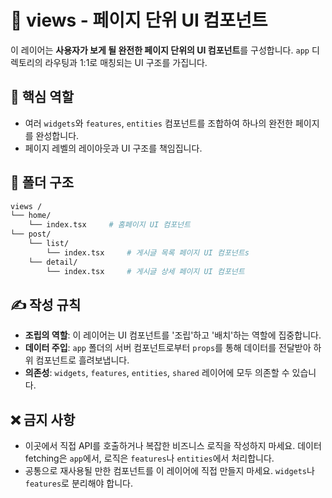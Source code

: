 # 📄 views - 페이지 단위 UI 컴포넌트

이 레이어는 **사용자가 보게 될 완전한 페이지 단위의 UI 컴포넌트**를 구성합니다. `app` 디렉토리의 라우팅과 1:1로 매칭되는 UI 구조를 가집니다.

## 🎯 핵심 역할

- 여러 `widgets`와 `features`, `entities` 컴포넌트를 조합하여 하나의 완전한 페이지를 완성합니다.
- 페이지 레벨의 레이아웃과 UI 구조를 책임집니다.

## 📁 폴더 구조

```bash
views /
└── home/
    └── index.tsx     # 홈페이지 UI 컴포넌트
└── post/
    └── list/
        └── index.tsx     # 게시글 목록 페이지 UI 컴포넌트s
    └── detail/
        └── index.tsx     # 게시글 상세 페이지 UI 컴포넌트
```

## ✍️ 작성 규칙

- **조립의 역할**: 이 레이어는 UI 컴포넌트를 '조립'하고 '배치'하는 역할에 집중합니다.
- **데이터 주입**: `app` 폴더의 서버 컴포넌트로부터 `props`를 통해 데이터를 전달받아 하위 컴포넌트로 흘려보냅니다.
- **의존성**: `widgets`, `features`, `entities`, `shared` 레이어에 모두 의존할 수 있습니다.

## ❌ 금지 사항

- 이곳에서 직접 API를 호출하거나 복잡한 비즈니스 로직을 작성하지 마세요. 데이터 fetching은 `app`에서, 로직은 `features`나 `entities`에서 처리합니다.
- 공통으로 재사용될 만한 컴포넌트를 이 레이어에 직접 만들지 마세요. `widgets`나 `features`로 분리해야 합니다.
